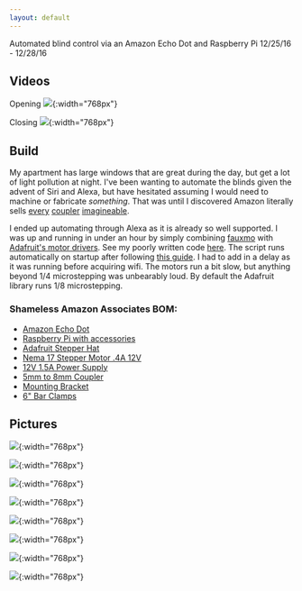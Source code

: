 ```yaml
---
layout: default
---
```


Automated blind control via an Amazon Echo Dot and Raspberry Pi
12/25/16 - 12/28/16

## [](#header-2)Videos

Opening
[![](images/opening_video.png)](https://www.youtube.com/watch?v=Tw-ZOflzcSQ){:width="768px"}

Closing
[![](images/closing_video.png)](https://www.youtube.com/watch?v=yLr2ESYjLDU){:width="768px"}

## [](#header-2)Build

My apartment has large windows that are great during the day, but get a lot of light pollution at night. I've been wanting to automate the blinds given the advent of Siri and Alexa, but have hesitated assuming I would need to machine or fabricate _something_. That was until I discovered Amazon literally sells [every](https://www.amazon.com/gp/product/B010MZ8SQU/ref=as_li_qf_sp_asin_il_tl?ie=UTF8&tag=jwahawis-20&camp=1789&creative=9325&linkCode=as2&creativeASIN=B010MZ8SQU&linkId=1000de7377d9110fe24d93d647a139b6) [coupler](https://www.amazon.com/gp/product/B00DCAIRIC/ref=as_li_qf_sp_asin_il_tl?ie=UTF8&tag=jwahawis-20&camp=1789&creative=9325&linkCode=as2&creativeASIN=B00DCAIRIC&linkId=f42e90a307e7c301764135e5522e3a88) [imagineable](https://www.amazon.com/gp/product/B00KHTVOEU/ref=as_li_qf_sp_asin_il_tl?ie=UTF8&tag=jwahawis-20&camp=1789&creative=9325&linkCode=as2&creativeASIN=B00KHTVOEU&linkId=863f0c0e23c7aef7aab1de1188a792b1).

I ended up automating through Alexa as it is already so well supported. I was up and running in under an hour by simply combining [fauxmo](https://pypi.python.org/pypi/fauxmo/0.3.2) with [Adafruit's motor drivers](https://github.com/adafruit/Adafruit-Motor-HAT-Python-Library/tree/master/Adafruit_MotorHAT). See my poorly written code [here](blinds_project/blinds.py). The script runs automatically on startup after following [this guide](http://www.instructables.com/id/Raspberry-Pi-Launch-Python-script-on-startup/?ALLSTEPS). I had to add in a delay as it was running before acquiring wifi. The motors run a bit slow, but anything beyond 1/4 microstepping was unbearably loud. By default the Adafruit library runs 1/8 microstepping.

### Shameless Amazon Associates BOM:

*   [Amazon Echo Dot](https://www.amazon.com/gp/product/B01DFKC2SO/ref=as_li_qf_sp_asin_il_tl?ie=UTF8&tag=jwahawis-20&camp=1789&creative=9325&linkCode=as2&creativeASIN=B01DFKC2SO&linkId=8066284c29bcd47b07bf712aa5f31467)
*   [Raspberry Pi with accessories](https://www.amazon.com/gp/product/B01C6Q2GSY/ref=as_li_qf_sp_asin_il_tl?ie=UTF8&tag=jwahawis-20&camp=1789&creative=9325&linkCode=as2&creativeASIN=B01C6Q2GSY&linkId=6dcd7db5905d7f718fe61928d9391ecf)
*   [Adafruit Stepper Hat](https://www.amazon.com/gp/product/B00TIY5JM8/ref=as_li_qf_sp_asin_il_tl?ie=UTF8&tag=jwahawis-20&camp=1789&creative=9325&linkCode=as2&creativeASIN=B00TIY5JM8&linkId=ffca63697e4f9ccf353288e846d3f175)
*   [Nema 17 Stepper Motor .4A 12V](https://www.amazon.com/gp/product/B00PNEQ9T4/ref=as_li_tl?ie=UTF8&camp=1789&creative=9325&creativeASIN=B00PNEQ9T4&linkCode=as2&tag=jwahawis-20&linkId=deaf3b953c76bb2416aa1811060c300e)
*   [12V 1.5A Power Supply](https://www.amazon.com/gp/product/B01DUNY9D2/ref=as_li_qf_sp_asin_il_tl?ie=UTF8&tag=jwahawis-20&camp=1789&creative=9325&linkCode=as2&creativeASIN=B01DUNY9D2&linkId=3ace95080ff7b5d5f6eeab4c24a78248)
*   [5mm to 8mm Coupler](https://www.amazon.com/gp/product/B00KHTVOEU/ref=as_li_qf_sp_asin_il_tl?ie=UTF8&tag=jwahawis-20&camp=1789&creative=9325&linkCode=as2&creativeASIN=B00KHTVOEU&linkId=29201451fd4e78abd9a09a8c8c41c42f)
*   [Mounting Bracket](https://www.amazon.com/gp/product/B01HHPD7LY/ref=as_li_qf_sp_asin_il_tl?ie=UTF8&tag=jwahawis-20&camp=1789&creative=9325&linkCode=as2&creativeASIN=B01HHPD7LY&linkId=49983742adc85960077c9a8a90a3d6e6)
*   [6" Bar Clamps](https://www.amazon.com/gp/product/B0000CCXVF/ref=as_li_qf_sp_asin_il_tl?ie=UTF8&tag=jwahawis-20&camp=1789&creative=9325&linkCode=as2&creativeASIN=B0000CCXVF&linkId=cb3802da6ccd80423604759d4878cb0b)

## [](#header-2)Pictures

![](images/IMG_1634_1024x768.jpeg){:width="768px"}

![](images/IMG_1635_1024x768.jpeg){:width="768px"}

![](images/IMG_1638_1024x768.jpeg){:width="768px"}

![](images/IMG_1639_1024x768.jpeg){:width="768px"}

![](images/IMG_1641_1024x768.jpeg){:width="768px"}

![](images/IMG_1642_1024x768.jpeg){:width="768px"}

![](images/IMG_1643_1024x768.jpeg){:width="768px"}

![](images/IMG_1644_1024x768.jpeg){:width="768px"}

